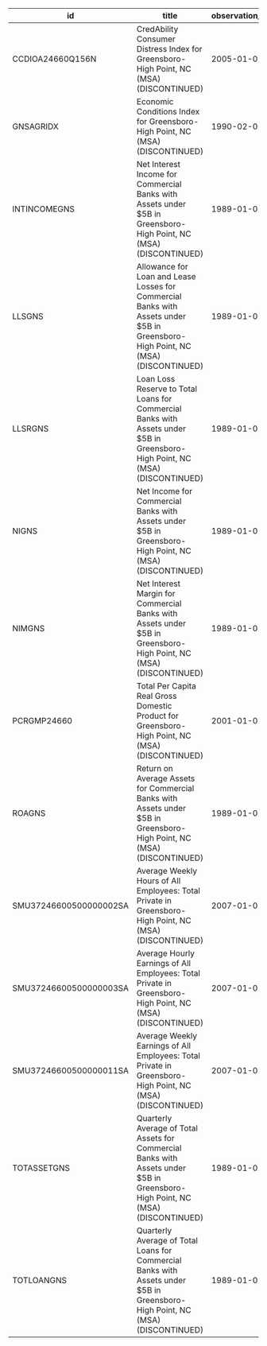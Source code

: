 | id                     | title                                                                                                                            | observation_start   | observation_end   |
|------------------------|----------------------------------------------------------------------------------------------------------------------------------|---------------------|-------------------|
| CCDIOA24660Q156N       | CredAbility Consumer Distress Index for Greensboro-High Point, NC (MSA) (DISCONTINUED)                                           | 2005-01-01          | 2013-01-01        |
| GNSAGRIDX              | Economic Conditions Index for Greensboro-High Point, NC (MSA) (DISCONTINUED)                                                     | 1990-02-01          | 2019-12-01        |
| INTINCOMEGNS           | Net Interest Income for Commercial Banks with Assets under $5B in Greensboro-High Point, NC (MSA) (DISCONTINUED)                 | 1989-01-01          | 2020-07-01        |
| LLSGNS                 | Allowance for Loan and Lease Losses for Commercial Banks with Assets under $5B in Greensboro-High Point, NC (MSA) (DISCONTINUED) | 1989-01-01          | 2020-07-01        |
| LLSRGNS                | Loan Loss Reserve to Total Loans for Commercial Banks with Assets under $5B in Greensboro-High Point, NC (MSA) (DISCONTINUED)    | 1989-01-01          | 2020-07-01        |
| NIGNS                  | Net Income for Commercial Banks with Assets under $5B in Greensboro-High Point, NC (MSA) (DISCONTINUED)                          | 1989-01-01          | 2020-07-01        |
| NIMGNS                 | Net Interest Margin for Commercial Banks with Assets under $5B in Greensboro-High Point, NC (MSA) (DISCONTINUED)                 | 1989-01-01          | 2020-07-01        |
| PCRGMP24660            | Total Per Capita Real Gross Domestic Product for Greensboro-High Point, NC (MSA) (DISCONTINUED)                                  | 2001-01-01          | 2017-01-01        |
| ROAGNS                 | Return on Average Assets for Commercial Banks with Assets under $5B in Greensboro-High Point, NC (MSA) (DISCONTINUED)            | 1989-01-01          | 2020-07-01        |
| SMU37246600500000002SA | Average Weekly Hours of All Employees: Total Private in Greensboro-High Point, NC (MSA) (DISCONTINUED)                           | 2007-01-01          | 2022-03-01        |
| SMU37246600500000003SA | Average Hourly Earnings of All Employees: Total Private in Greensboro-High Point, NC (MSA) (DISCONTINUED)                        | 2007-01-01          | 2022-03-01        |
| SMU37246600500000011SA | Average Weekly Earnings of All Employees: Total Private in Greensboro-High Point, NC (MSA) (DISCONTINUED)                        | 2007-01-01          | 2022-03-01        |
| TOTASSETGNS            | Quarterly Average of Total Assets for Commercial Banks with Assets under $5B in Greensboro-High Point, NC (MSA) (DISCONTINUED)   | 1989-01-01          | 2020-07-01        |
| TOTLOANGNS             | Quarterly Average of Total Loans for Commercial Banks with Assets under $5B in Greensboro-High Point, NC (MSA) (DISCONTINUED)    | 1989-01-01          | 2020-07-01        |